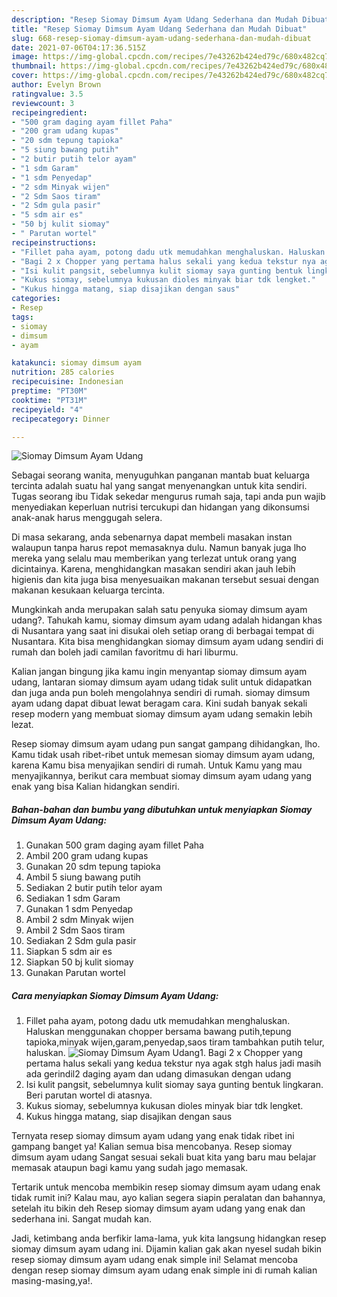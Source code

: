 ```yaml
---
description: "Resep Siomay Dimsum Ayam Udang Sederhana dan Mudah Dibuat"
title: "Resep Siomay Dimsum Ayam Udang Sederhana dan Mudah Dibuat"
slug: 668-resep-siomay-dimsum-ayam-udang-sederhana-dan-mudah-dibuat
date: 2021-07-06T04:17:36.515Z
image: https://img-global.cpcdn.com/recipes/7e43262b424ed79c/680x482cq70/siomay-dimsum-ayam-udang-foto-resep-utama.jpg
thumbnail: https://img-global.cpcdn.com/recipes/7e43262b424ed79c/680x482cq70/siomay-dimsum-ayam-udang-foto-resep-utama.jpg
cover: https://img-global.cpcdn.com/recipes/7e43262b424ed79c/680x482cq70/siomay-dimsum-ayam-udang-foto-resep-utama.jpg
author: Evelyn Brown
ratingvalue: 3.5
reviewcount: 3
recipeingredient:
- "500 gram daging ayam fillet Paha"
- "200 gram udang kupas"
- "20 sdm tepung tapioka"
- "5 siung bawang putih"
- "2 butir putih telor ayam"
- "1 sdm Garam"
- "1 sdm Penyedap"
- "2 sdm Minyak wijen"
- "2 Sdm Saos tiram"
- "2 Sdm gula pasir"
- "5 sdm air es"
- "50 bj kulit siomay"
- " Parutan wortel"
recipeinstructions:
- "Fillet paha ayam, potong dadu utk memudahkan menghaluskan. Haluskan menggunakan chopper bersama bawang putih,tepung tapioka,minyak wijen,garam,penyedap,saos tiram tambahkan putih telur, haluskan."
- "Bagi 2 x Chopper yang pertama halus sekali yang kedua tekstur nya agak stgh halus jadi masih ada gerindil2 daging ayam dan udang dimasukan dengan udang"
- "Isi kulit pangsit, sebelumnya kulit siomay saya gunting bentuk lingkaran. Beri parutan wortel di atasnya."
- "Kukus siomay, sebelumnya kukusan dioles minyak biar tdk lengket."
- "Kukus hingga matang, siap disajikan dengan saus"
categories:
- Resep
tags:
- siomay
- dimsum
- ayam

katakunci: siomay dimsum ayam 
nutrition: 285 calories
recipecuisine: Indonesian
preptime: "PT30M"
cooktime: "PT31M"
recipeyield: "4"
recipecategory: Dinner

---
```



![Siomay Dimsum Ayam Udang](https://img-global.cpcdn.com/recipes/7e43262b424ed79c/680x482cq70/siomay-dimsum-ayam-udang-foto-resep-utama.jpg)

Sebagai seorang wanita, menyuguhkan panganan mantab buat keluarga tercinta adalah suatu hal yang sangat menyenangkan untuk kita sendiri. Tugas seorang ibu Tidak sekedar mengurus rumah saja, tapi anda pun wajib menyediakan keperluan nutrisi tercukupi dan hidangan yang dikonsumsi anak-anak harus menggugah selera.

Di masa  sekarang, anda sebenarnya dapat membeli masakan instan walaupun tanpa harus repot memasaknya dulu. Namun banyak juga lho mereka yang selalu mau memberikan yang terlezat untuk orang yang dicintainya. Karena, menghidangkan masakan sendiri akan jauh lebih higienis dan kita juga bisa menyesuaikan makanan tersebut sesuai dengan makanan kesukaan keluarga tercinta. 



Mungkinkah anda merupakan salah satu penyuka siomay dimsum ayam udang?. Tahukah kamu, siomay dimsum ayam udang adalah hidangan khas di Nusantara yang saat ini disukai oleh setiap orang di berbagai tempat di Nusantara. Kita bisa menghidangkan siomay dimsum ayam udang sendiri di rumah dan boleh jadi camilan favoritmu di hari liburmu.

Kalian jangan bingung jika kamu ingin menyantap siomay dimsum ayam udang, lantaran siomay dimsum ayam udang tidak sulit untuk didapatkan dan juga anda pun boleh mengolahnya sendiri di rumah. siomay dimsum ayam udang dapat dibuat lewat beragam cara. Kini sudah banyak sekali resep modern yang membuat siomay dimsum ayam udang semakin lebih lezat.

Resep siomay dimsum ayam udang pun sangat gampang dihidangkan, lho. Kamu tidak usah ribet-ribet untuk memesan siomay dimsum ayam udang, karena Kamu bisa menyajikan sendiri di rumah. Untuk Kamu yang mau menyajikannya, berikut cara membuat siomay dimsum ayam udang yang enak yang bisa Kalian hidangkan sendiri.

<!--inarticleads1-->

##### Bahan-bahan dan bumbu yang dibutuhkan untuk menyiapkan Siomay Dimsum Ayam Udang:

1. Gunakan 500 gram daging ayam fillet Paha
1. Ambil 200 gram udang kupas
1. Gunakan 20 sdm tepung tapioka
1. Ambil 5 siung bawang putih
1. Sediakan 2 butir putih telor ayam
1. Sediakan 1 sdm Garam
1. Gunakan 1 sdm Penyedap
1. Ambil 2 sdm Minyak wijen
1. Ambil 2 Sdm Saos tiram
1. Sediakan 2 Sdm gula pasir
1. Siapkan 5 sdm air es
1. Siapkan 50 bj kulit siomay
1. Gunakan  Parutan wortel




<!--inarticleads2-->

##### Cara menyiapkan Siomay Dimsum Ayam Udang:

1. Fillet paha ayam, potong dadu utk memudahkan menghaluskan. Haluskan menggunakan chopper bersama bawang putih,tepung tapioka,minyak wijen,garam,penyedap,saos tiram tambahkan putih telur, haluskan.
<img src="https://img-global.cpcdn.com/steps/e17c15dd3a79b151/160x128cq70/siomay-dimsum-ayam-udang-langkah-memasak-1-foto.jpg" alt="Siomay Dimsum Ayam Udang">1. Bagi 2 x Chopper yang pertama halus sekali yang kedua tekstur nya agak stgh halus jadi masih ada gerindil2 daging ayam dan udang dimasukan dengan udang
1. Isi kulit pangsit, sebelumnya kulit siomay saya gunting bentuk lingkaran. Beri parutan wortel di atasnya.
1. Kukus siomay, sebelumnya kukusan dioles minyak biar tdk lengket.
1. Kukus hingga matang, siap disajikan dengan saus




Ternyata resep siomay dimsum ayam udang yang enak tidak ribet ini gampang banget ya! Kalian semua bisa mencobanya. Resep siomay dimsum ayam udang Sangat sesuai sekali buat kita yang baru mau belajar memasak ataupun bagi kamu yang sudah jago memasak.

Tertarik untuk mencoba membikin resep siomay dimsum ayam udang enak tidak rumit ini? Kalau mau, ayo kalian segera siapin peralatan dan bahannya, setelah itu bikin deh Resep siomay dimsum ayam udang yang enak dan sederhana ini. Sangat mudah kan. 

Jadi, ketimbang anda berfikir lama-lama, yuk kita langsung hidangkan resep siomay dimsum ayam udang ini. Dijamin kalian gak akan nyesel sudah bikin resep siomay dimsum ayam udang enak simple ini! Selamat mencoba dengan resep siomay dimsum ayam udang enak simple ini di rumah kalian masing-masing,ya!.

